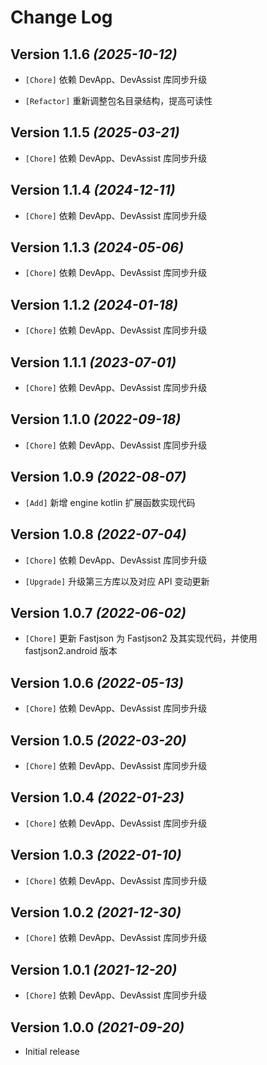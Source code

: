 Change Log
==========

Version 1.1.6 *(2025-10-12)*
----------------------------

* `[Chore]` 依赖 DevApp、DevAssist 库同步升级

* `[Refactor]` 重新调整包名目录结构，提高可读性

Version 1.1.5 *(2025-03-21)*
----------------------------

* `[Chore]` 依赖 DevApp、DevAssist 库同步升级

Version 1.1.4 *(2024-12-11)*
----------------------------

* `[Chore]` 依赖 DevApp、DevAssist 库同步升级

Version 1.1.3 *(2024-05-06)*
----------------------------

* `[Chore]` 依赖 DevApp、DevAssist 库同步升级

Version 1.1.2 *(2024-01-18)*
----------------------------

* `[Chore]` 依赖 DevApp、DevAssist 库同步升级

Version 1.1.1 *(2023-07-01)*
----------------------------

* `[Chore]` 依赖 DevApp、DevAssist 库同步升级

Version 1.1.0 *(2022-09-18)*
----------------------------

* `[Chore]` 依赖 DevApp、DevAssist 库同步升级

Version 1.0.9 *(2022-08-07)*
----------------------------

* `[Add]` 新增 engine kotlin 扩展函数实现代码

Version 1.0.8 *(2022-07-04)*
----------------------------

* `[Chore]` 依赖 DevApp、DevAssist 库同步升级

* `[Upgrade]` 升级第三方库以及对应 API 变动更新

Version 1.0.7 *(2022-06-02)*
----------------------------

* `[Chore]` 更新 Fastjson 为 Fastjson2 及其实现代码，并使用 fastjson2.android 版本

Version 1.0.6 *(2022-05-13)*
----------------------------

* `[Chore]` 依赖 DevApp、DevAssist 库同步升级

Version 1.0.5 *(2022-03-20)*
----------------------------

* `[Chore]` 依赖 DevApp、DevAssist 库同步升级

Version 1.0.4 *(2022-01-23)*
----------------------------

* `[Chore]` 依赖 DevApp、DevAssist 库同步升级

Version 1.0.3 *(2022-01-10)*
----------------------------

* `[Chore]` 依赖 DevApp、DevAssist 库同步升级

Version 1.0.2 *(2021-12-30)*
----------------------------

* `[Chore]` 依赖 DevApp、DevAssist 库同步升级

Version 1.0.1 *(2021-12-20)*
----------------------------

* `[Chore]` 依赖 DevApp、DevAssist 库同步升级

Version 1.0.0 *(2021-09-20)*
----------------------------

* Initial release
